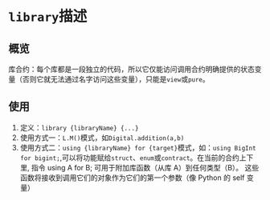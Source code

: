 # `library`描述

## 概览
库合约：每个库都是一段独立的代码，所以它仅能访问调用合约明确提供的状态变量（否则它就无法通过名字访问这些变量），只能是`view`或`pure`。

## 使用

1. 定义：`library {libraryName} {...}`
2. 使用方式一：`L.M()`模式，如`Digital.addition(a,b)`
3. 使用方式二：`using {libraryName} for {target}`模式，如：`using BigInt for bigint;`,可以将功能赋给`struct`、`enum`或`contract`。在当前的合约上下里, 指令 using A for B; 可用于附加库函数（从库 A）到任何类型（B）。 这些函数将接收到调用它们的对象作为它们的第一个参数（像 Python 的 self 变量）
